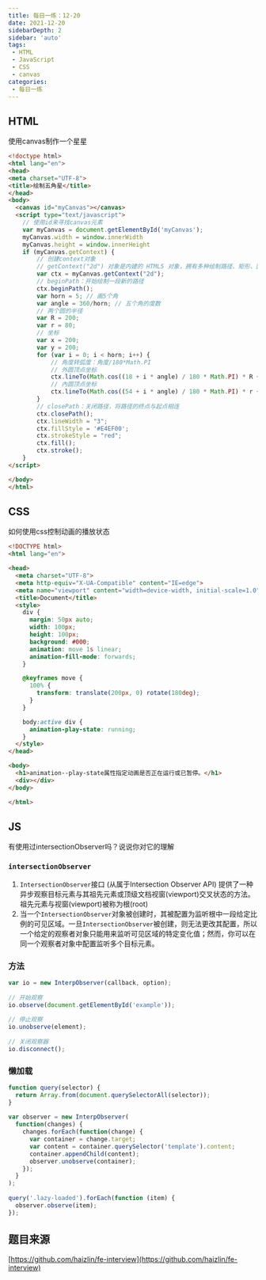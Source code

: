 ```yaml
---
title: 每日一练：12-20
date: 2021-12-20
sidebarDepth: 2
sidebar: 'auto'
tags:
 - HTML
 - JavaScript
 - CSS
 - canvas
categories:
 - 每日一练
---
```


## HTML
使用canvas制作一个星星
``` html
<!doctype html>
<html lang="en">
<head>
<meta charset="UTF-8">
<title>绘制五角星</title>
</head>
<body>
  <canvas id="myCanvas"></canvas>
  <script type="text/javascript">
    // 使用id来寻找canvas元素
    var myCanvas = document.getElementById('myCanvas');
    myCanvas.width = window.innerWidth
    myCanvas.height = window.innerHeight
    if (myCanvas.getContext) {
        // 创建context对象
        // getContext("2d") 对象是内建的 HTML5 对象，拥有多种绘制路径、矩形、圆形、字符以及添加图像的方法
        var ctx = myCanvas.getContext("2d");
        // beginPath：开始绘制一段新的路径
        ctx.beginPath();
        var horn = 5; // 画5个角
        var angle = 360/horn; // 五个角的度数
        // 两个圆的半径
        var R = 200;
        var r = 80;
        // 坐标
        var x = 200;
        var y = 200;
        for (var i = 0; i < horn; i++) {
            // 角度转弧度：角度/180*Math.PI
            // 外圆顶点坐标
            ctx.lineTo(Math.cos((18 + i * angle) / 180 * Math.PI) * R + x, -Math.sin((18 + i * angle) / 180 * Math.PI) * R + y);
            // 內圆顶点坐标
            ctx.lineTo(Math.cos((54 + i * angle) / 180 * Math.PI) * r + x, -Math.sin((54 + i * angle) / 180 * Math.PI) * r + y);
        }
        // closePath：关闭路径，将路径的终点与起点相连
        ctx.closePath();
        ctx.lineWidth = "3";
        ctx.fillStyle = '#E4EF00';
        ctx.strokeStyle = "red";
        ctx.fill();
        ctx.stroke();
    }
</script>

</body>
</html>
```

## CSS
如何使用css控制动画的播放状态
``` html
<!DOCTYPE html>
<html lang="en">

<head>
  <meta charset="UTF-8">
  <meta http-equiv="X-UA-Compatible" content="IE=edge">
  <meta name="viewport" content="width=device-width, initial-scale=1.0">
  <title>Document</title>
  <style>
    div {
      margin: 50px auto;
      width: 100px;
      height: 100px;
      background: #000;
      animation: move 1s linear;
      animation-fill-mode: forwards;
    }

    @keyframes move {
      100% {
        transform: translate(200px, 0) rotate(180deg);
      }
    }

    body:active div {
      animation-play-state: running;
    }
  </style>
</head>

<body>
  <h1>animation--play-state属性指定动画是否正在运行或已暂停。</h1>
  <div></div>
</body>

</html>
```

## JS
有使用过intersectionObserver吗？说说你对它的理解

### `intersectionObserver`
1. `IntersectionObserver`接口 (从属于Intersection Observer API) 提供了一种异步观察目标元素与其祖先元素或顶级文档视窗(viewport)交叉状态的方法。祖先元素与视窗(viewport)被称为根(root)
2. 当一个`IntersectionObserver`对象被创建时，其被配置为监听根中一段给定比例的可见区域。一旦`IntersectionObserver`被创建，则无法更改其配置，所以一个给定的观察者对象只能用来监听可见区域的特定变化值；然而，你可以在同一个观察者对象中配置监听多个目标元素。

### 方法
``` javascript
var io = new InterpObserver(callback, option);
 
// 开始观察
io.observe(document.getElementById('example'));
 
// 停止观察
io.unobserve(element);
 
// 关闭观察器
io.disconnect();
```
### 懒加载
``` javascript
function query(selector) {
  return Array.from(document.querySelectorAll(selector));
}
 
var observer = new InterpObserver(
  function(changes) {
    changes.forEach(function(change) {
      var container = change.target;
      var content = container.querySelector('template').content;
      container.appendChild(content);
      observer.unobserve(container);
    });
  }
);
 
query('.lazy-loaded').forEach(function (item) {
  observer.observe(item);
});
```

## 题目来源
[https://github.com/haizlin/fe-interview](https://github.com/haizlin/fe-interview)